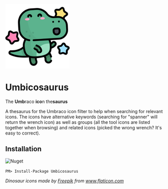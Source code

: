 <img src="/icons/817743-dinosaur-avatars-situations/svg/049-happy.svg" width="40%" alt="" />

# Umbicosaurus

The **Umb**raco **ico**n the**saurus**

A thesaurus for the Umbraco icon filter to help when searching for relevant icons. The icons have alternative keywords (searching for "spanner" will return the wrench icon) as well as groups (all the tool icons are listed together when browsing) and related icons (picked the wrong wrench? It's easy to correct).

## Installation

![Nuget](https://img.shields.io/nuget/v/Umbicosaurus?logo=nuget)

```PM> Install-Package Umbicosaurus```

*Dinosaur icons made by [Freepik](https://www.freepik.com) from www.flaticon.com*
